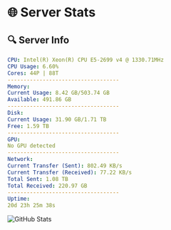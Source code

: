 # 🌐 Server Stats
## 🔍 Server Info
```yaml
CPU: Intel(R) Xeon(R) CPU E5-2699 v4 @ 1330.71MHz
CPU Usage: 6.60%
Cores: 44P | 88T
-----------------------------------
Memory:
Current Usage: 8.42 GB/503.74 GB
Available: 491.86 GB
-----------------------------------
Disk:
Current Usage: 31.90 GB/1.71 TB
Free: 1.59 TB
-----------------------------------
GPU:
No GPU detected
-----------------------------------
Network:
Current Transfer (Sent): 802.49 KB/s
Current Transfer (Received): 77.22 KB/s
Total Sent: 1.08 TB
Total Received: 220.97 GB
-----------------------------------
Uptime:
20d 23h 25m 38s
```
![GitHub Stats](https://img.shields.io/badge/Updated-2025-05-10_16:34:26-blue)